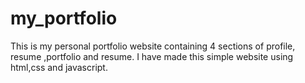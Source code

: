 # my_portfolio
This is my personal portfolio website containing 4 sections of profile, resume ,portfolio and resume. I have made this simple website using html,css and javascript. 
